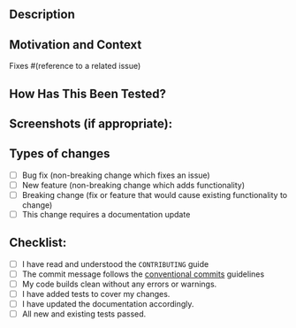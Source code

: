 <!--- Thank you for your contribution to the this repo. -->
<!--- Provide a general summary of your changes and which issue is fixed in the Title above -->

## Description
<!--- Describe your changes in detail -->

## Motivation and Context
<!--- Why is this change required? What problem does it solve? -->
<!--- If it fixes an open issue, please link to the issue here. -->
Fixes #(reference to a related issue)

## How Has This Been Tested?
<!--- Please describe in detail how you tested your changes. -->
<!--- Include details of your testing environment, and the tests you ran to -->
<!--- see how your change affects other areas of the code, etc. -->

## Screenshots (if appropriate):

## Types of changes
<!--- What types of changes does your code introduce? Put an `x` in all the boxes that apply: -->
- [ ] Bug fix (non-breaking change which fixes an issue)
- [ ] New feature (non-breaking change which adds functionality)
- [ ] Breaking change (fix or feature that would cause existing functionality to change)
- [ ] This change requires a documentation update

## Checklist:
<!--- Go over all the following points, and put an `x` in all the boxes that apply. -->
<!--- If you're unsure about any of these, don't hesitate to ask. We're here to help! -->
- [ ] I have read and understood the `CONTRIBUTING` guide
- [ ] The commit message follows the [conventional commits][cc] guidelines
- [ ] My code builds clean without any errors or warnings.
- [ ] I have added tests to cover my changes.
- [ ] I have updated the documentation accordingly.
- [ ] All new and existing tests passed.

[cc]: https://www.conventionalcommits.org/en/v1.0.0/#summary
